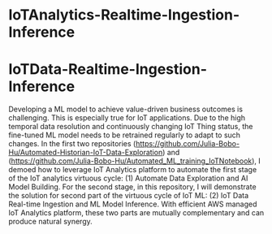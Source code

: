 # IoTAnalytics-Realtime-Ingestion-Inference
# IoTData-Realtime-Ingestion-Inference  
Developing a ML model to achieve value-driven business outcomes is challenging.  This is especially true for IoT applications.  Due to the high temporal data resolution and continuously changing IoT Thing status, the fine-tuned ML model needs to be retrained regularly to adapt to such changes.  In the first two repositories (https://github.com/Julia-Bobo-Hu/Automated-Historian-IoT-Data-Exploration) and (https://github.com/Julia-Bobo-Hu/Automated_ML_training_IoTNotebook),  I demoed how to leverage IoT Analytics platform to automate the first stage of the IoT analytics virtuous cycle:  (1) Automate Data Exploration and AI Model Building.  For the second stage, in this repository, I will demonstrate the solution for second part of the virtuous cycle of IoT ML:  (2) IoT Data Real-time Ingestion and ML Model Inference.  With efficient AWS managed IoT Analytics platform, these two parts are mutually complementary and can produce natural synergy.  
